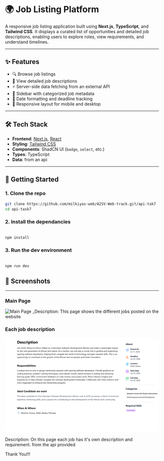 # 🌍 Job Listing Platform

A responsive job listing application built using **Next.js**, **TypeScript**, and **Tailwind CSS**. It displays a curated list of opportunities and detailed job descriptions, enabling users to explore roles, view requirements, and understand timelines.

---

## ✨ Features

- 🔍 Browse job listings
- 📄 View detailed job descriptions
- ⚡ Server-side data fetching from an external API
- 📌 Sidebar with categorized job metadata
- 📅 Date formatting and deadline tracking
- 📱 Responsive layout for mobile and desktop

---

## 🛠️ Tech Stack

- **Frontend**: [Next.js](https://nextjs.org/), [React](https://react.dev/)
- **Styling**: [Tailwind CSS](https://tailwindcss.com/)
- **Components**: ShadCN UI (`badge`, `select`, etc.)
- **Types**: TypeScript
- **Data**: from an api

---

## 🧪 Getting Started

### 1. Clone the repo

```bash
git clone https://github.com/milkiyas-web/A2SV-Web-track.git/api-tak7
cd api-task7
```

### 2. Install the dependancies

```bash

npm install

```

### 3. Run the dev environment

```bash

npm run dev

```

## 📸 Screenshots

---

### Main Page

![Main Page](./screenshots/main.png)
\_Description: This page shows the different jobs posted on the website

### Each job description

![detail](./screenshot/detail.png)

Description: On this page each job has it's own description and requirement. from the api provided

Thank You!!!
